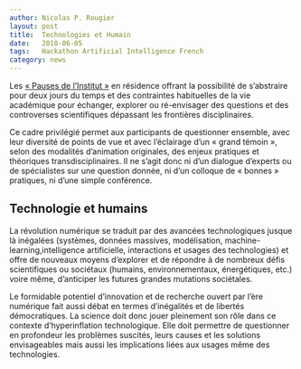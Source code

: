 ```yaml
---
author: Nicolas P. Rougier
layout: post
title:  Technologies et Humain
date:   2018-06-05
tags:   Hackathon Artificial Intelligence French
category: news
---
```


Les [« Pauses de l’Institut »](https://www.u-bordeaux.fr/Recherche/Institut-d-etudes-avancees/Les-Pauses-de-l-Institut)  en résidence offrant la possibilité de
s’abstraire pour deux jours du temps et des contraintes habituelles de la
vie académique pour échanger, explorer ou ré-envisager des questions et
des controverses scientifiques dépassant les frontières disciplinaires.

Ce cadre privilégié permet aux participants de questionner ensemble, avec leur
diversité de points de vue et avec l’éclairage d’un « grand témoin », selon des
modalités d’animation originales, des enjeux pratiques et théoriques
transdisciplinaires. Il ne s’agit donc ni d’un dialogue d’experts ou de
spécialistes sur une question donnée, ni d’un colloque de « bonnes » pratiques,
ni d’une simple conférence.

## Technologie et humains

La révolution numérique se traduit par des avancées technologiques jusque là
inégalées (systèmes, données massives, modélisation,
machine-learning,intelligence artificielle, interactions et usages des
technologies) et offre de nouveaux moyens d’explorer et de répondre à de
nombreux défis scientifiques ou sociétaux (humains, environnementaux,
énergétiques, etc.) voire même, d’anticiper les futures grandes mutations
sociétales.

Le formidable potentiel d’innovation et de recherche ouvert par l’ère numérique
fait aussi débat en termes d’inégalités et de libertés démocratiques. La
science doit donc jouer pleinement son rôle dans ce contexte d’hyperinflation
technologique. Elle doit permettre de questionner en profondeur les problèmes
suscités, leurs causes et les solutions envisageables mais aussi les
implications liées aux usages même des technologies.
